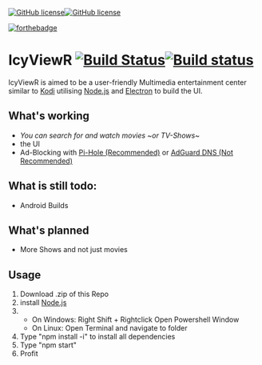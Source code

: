<a href="https://github.com/floprock/IcyViewR/blob/master/LICENSE"><img alt="GitHub license" src="https://img.shields.io/badge/License-Proprietary_with_restrictions-blue.svg?style=for-the-badge"></a><a href="https://github.com/floprock/IcyViewR/blob/master/LICENSE"><img alt="GitHub license" src="https://img.shields.io/badge/-Semi%20Open--Source-orange.svg?style=for-the-badge"></a>



[![forthebadge](https://forthebadge.com/images/badges/built-with-love.svg)](https://forthebadge.com)
# IcyViewR [![Build Status](https://travis-ci.org/floprock/IcyViewR.svg?branch=master)](https://travis-ci.org/floprock/IcyViewR)[![Build status](https://ci.appveyor.com/api/projects/status/enx409k96ywgt0nd?svg=true)](https://ci.appveyor.com/project/sineflex/icyviewr)
IcyViewR is aimed to be a user-friendly Multimedia entertainment center similar to <a href="https://github.com/xbmc/xbmc">Kodi</a>
utilising <a href="https://nodejs.org/en/">Node.js</a> and <a href="https://electronjs.org">Electron</a> to build the UI.

## What's working
- _You can search for and watch movies ~or TV-Shows~_
- the UI
- Ad-Blocking with <a href="https://pi-hole.net/">Pi-Hole (Recommended)</a> or <a href="https://adguard.com/de/adguard-dns/overview.html#instruction">AdGuard DNS (Not Recommended)</a>
## What is still todo:
- Android Builds
## What's planned
- More Shows and not just movies
## Usage
1. Download .zip of this Repo
2. install <a href="https://nodejs.org/en/download/">Node.js</a>
3. 
     - On Windows: Right Shift + Rightclick Open Powershell Window
      - On Linux: Open Terminal and navigate to folder
4. Type "npm install -i" to install all dependencies
5. Type "npm start"
6. Profit
